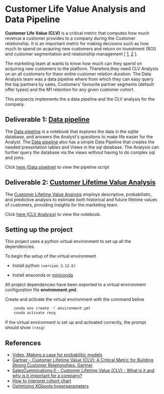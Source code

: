 # Customer Life Value Analysis and Data Pipeline

**Customer Life Value (CLV)** is a critical metric that computes how much revenue a customer provides to a company during the Customer relationship. It is an important metric for making decisions such as how much to spend on acquring new customers and return on investment (ROI) and customer segmentation and relationship management [ [1][gartner_clv], [2][SalesCommmunication.fi] ].

The marketing team at wants to know how much can they spend on acquiring new customers to the platform. Therefore,they need CLV Analysis on an all customers for theor entire customer relation duration. The Data Analysis team was a  data pipeline where from which they can easy query the top partners by sales, Customers’ favourite partner segments (default offer types) and the M1 retention for any given customer cohort.

This projoects implements the a data pipeline and the CLV analysis for the company.

## Deliverable 1: [Data pipeline][data_pipeline]

The [Data pipeline][data_pipeline] is a notebook that explores the data in the sqlite database, and answers the Analyst's questions to make life easier for the Analyst. The [Data pipeline][data_pipeline] also has a simple Data Pipeline that creates the needed presentation tables and Views in the sql database. The Analysis can further query the database via the views without having to do complex sql and joins.

Click [here (Data pipeline)][data_pipeline] to view the pipeline script

## Deliverable 2: [Customer Lifetime Value Analysis][clv_analysis]

The [Customer Lifetime Value Analysis][clv_analysis] employs descriptive, probabilistic, and predictive analysis to estimate both historical and future lifetime values of customers, providing insights for the marketing team.

Click [here (CLV Analysis)][clv_analysis] to view the notebook.

## Setting up the project

This project uses a python virtual environment to set up all the dependencies.

To begin the setup of the virtual environment

* Install python `(version 3.12.6)`

* Install anaconda or [miniconda][minconda]

All project dependencies have been exported to a virtual environment configuration file **environment.yml**.

Create and activate the virtual environment with the command below

````bash
    conda env create -f environment.yml
    conda activate resq 
````

If the virtual environment is set up and activated correctly, the prompt should show
   `(resq)`

## References

* [Video, Making a case for probabilitic models][firstMarkCapital]
* [Gartner - Customer Lifetime Value (CLV): A Critical Metric for Building Strong Customer Relationships, Gartner][gartner_clv]
* [SalesCummications.fi - Customer Lifetime Value (CLV) - What is it and why is it important for a company?][SalesCommmunication.fi]
* [How to interpret cohort chart][interpret_cohort_chart]
* [Optimizing XGboots hyperparameters][xgboost_hyperparameter_optimization]

[gartner_clv]: https://www.gartner.com/en/digital-markets/insights/what-is-customer-lifetime-value
[SalesCommmunication.fi]: https://www.salescommunications.fi/vastaukset/kuinka-asiakkaan-elinkaaren-arvo-lasketaan
[minconda]: https://docs.conda.io/en/latest/miniconda.html
[interpret_cohort_chart]: https://www.adverity.com/blog/is-mastering-cohort-analysis-worth-the-challenge
[data_pipeline]: data-exploration-and-pipeline.ipynb
[clv_analysis]: customer-lifetime-value-analysis.ipynb
[firstMarkCapital]: https://www.youtube.com/watch?v=guj2gVEEx4s&ab_channel=FirstMarkCapital
[xgboost_hyperparameter_optimization]: https://medium.com/@rithpansanga/optimizing-xgboost-a-guide-to-hyperparameter-tuning-77b6e48e289d
